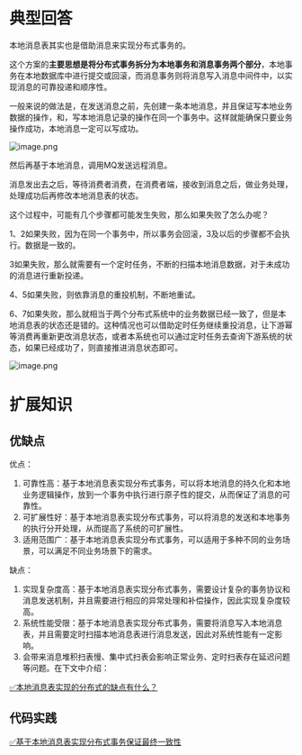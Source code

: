 # 典型回答

本地消息表其实也是借助消息来实现分布式事务的。

这个方案的**主要思想是将分布式事务拆分为本地事务和消息事务两个部分**，本地事务在本地数据库中进行提交或回滚，而消息事务则将消息写入消息中间件中，以实现消息的可靠投递和顺序性。

一般来说的做法是，在发送消息之前，先创建一条本地消息，并且保证写本地业务数据的操作，和，写本地消息记录的操作在同一个事务中。这样就能确保只要业务操作成功，本地消息一定可以写成功。

![image.png](https://cdn.nlark.com/yuque/0/2023/png/5378072/1679213543727-21ced2f1-d04e-4c36-a0f1-fd0b2912e998.png#averageHue=%23fefaf1&clientId=u5fae3e4d-7a9b-4&from=paste&height=779&id=u06978182&originHeight=779&originWidth=2330&originalType=binary&ratio=1&rotation=0&showTitle=false&size=178025&status=done&style=none&taskId=u684f86a8-7c23-4f7a-80b4-213c0c8e882&title=&width=2330)

然后再基于本地消息，调用MQ发送远程消息。

消息发出去之后，等待消费者消费，在消费者端，接收到消息之后，做业务处理，处理成功后再修改本地消息表的状态。

这个过程中，可能有几个步骤都可能发生失败，那么如果失败了怎么办呢？

1、2如果失败，因为在同一个事务中，所以事务会回滚，3及以后的步骤都不会执行。数据是一致的。

3如果失败，那么就需要有一个定时任务，不断的扫描本地消息数据，对于未成功的消息进行重新投递。

4、5如果失败，则依靠消息的重投机制，不断地重试。

6、7如果失败，那么就相当于两个分布式系统中的业务数据已经一致了，但是本地消息表的状态还是错的。这种情况也可以借助定时任务继续重投消息，让下游幂等消费再重新更改消息状态，或者本系统也可以通过定时任务去查询下游系统的状态，如果已经成功了，则直接推进消息状态即可。

![image.png](https://cdn.nlark.com/yuque/0/2023/png/5378072/1679214074334-3c57700a-30a7-44b2-b1cd-239dc1509da2.png#averageHue=%23fef9f2&clientId=u5fae3e4d-7a9b-4&from=paste&height=1000&id=u932266a8&originHeight=1000&originWidth=2275&originalType=binary&ratio=1&rotation=0&showTitle=false&size=271795&status=done&style=none&taskId=u41e6540c-4386-4cdb-93ad-36a09c4c160&title=&width=2275)

# 扩展知识

## 优缺点

优点：

1. 可靠性高：基于本地消息表实现分布式事务，可以将本地消息的持久化和本地业务逻辑操作，放到一个事务中执行进行原子性的提交，从而保证了消息的可靠性。
2. 可扩展性好：基于本地消息表实现分布式事务，可以将消息的发送和本地事务的执行分开处理，从而提高了系统的可扩展性。
3. 适用范围广：基于本地消息表实现分布式事务，可以适用于多种不同的业务场景，可以满足不同业务场景下的需求。

缺点：

1. 实现复杂度高：基于本地消息表实现分布式事务，需要设计复杂的事务协议和消息发送机制，并且需要进行相应的异常处理和补偿操作，因此实现复杂度较高。
2. 系统性能受限：基于本地消息表实现分布式事务，需要将消息写入本地消息表，并且需要定时扫描本地消息表进行消息发送，因此对系统性能有一定影响。
3. 会带来消息堆积扫表慢、集中式扫表会影响正常业务、定时扫表存在延迟问题等问题。在下文中介绍：

[✅本地消息表实现的分布式的缺点有什么？](https://www.yuque.com/hollis666/fo22bm/gamq6s7qf25cn332?view=doc_embed)

## 代码实践

[✅基于本地消息表实现分布式事务保证最终一致性](https://www.yuque.com/hollis666/fo22bm/hi956hl64rr7cwx1?view=doc_embed)
